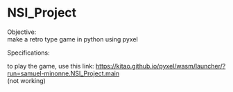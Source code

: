 # NSI_Project

Objective:</br>
make a retro type game in python using pyxel

Specifications:


to play the game, use this link: https://kitao.github.io/pyxel/wasm/launcher/?run=samuel-minonne.NSI_Project.main 
</br>(not working)
